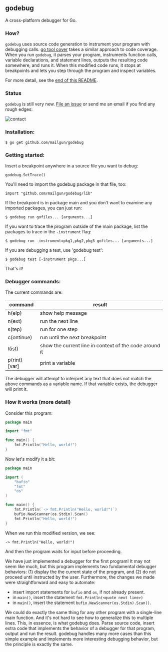 godebug
-------

A cross-platform debugger for Go.

### How?

`godebug` uses source code generation to instrument your program with debugging calls. [go tool cover](http://blog.golang.org/cover) takes a similar approach to code coverage. When you run `godebug`, it parses your program, instruments function calls, variable declarations, and statement lines, outputs the resulting code somewhere, and runs it. When this modified code runs, it stops at breakpoints and lets you step through the program and inspect variables.

For more detail, see the [end of this README](#how-it-works-more-detail).

### Status

`godebug` is still very new. [File an issue](https://github.com/mailgun/godebug/issues/new) or send me an email if you find any rough edges:

![contact](https://s3.amazonaws.com/f.cl.ly/items/1d0i0W2e3F1K0L3K0Y1N/contact.png)

### Installation:

    $ go get github.com/mailgun/godebug

### Getting started:

Insert a breakpoint anywhere in a source file you want to debug:

    godebug.SetTrace()

You'll need to import the godebug package in that file, too:

    import "github.com/mailgun/godebug/lib"

If the breakpoint is in package main and you don't want to examine any imported packages, you can just run:

    $ godebug run gofiles... [arguments...]

If you want to trace the program outside of the main package, list the packages to trace in the `-instrument` flag:

    $ godebug run -instrument=pkg1,pkg2,pkg3 gofiles... [arguments...]

If you are debugging a test, use 'godebug test':

    $ godebug test [-instrument pkgs...]

That's it!

### Debugger commands:

The current commands are:

command       | result
--------------|------------------------
h(elp)        | show help message
n(ext)        | run the next line
s(tep)        | run for one step
c(ontinue)    | run until the next breakpoint
l(ist)        | show the current line in context of the code around it
p(rint) [var] | print a variable

The debugger will attempt to interpret any text that does not match the above commands as a variable name. If that variable exists, the debugger will print it.

### How it works (more detail)

Consider this program:

```go
package main

import "fmt"

func main() {
    fmt.Println("Hello, world!")
}
```

Now let's modify it a bit:

```go
package main

import (
    "bufio"
    "fmt"
    "os"
)

func main() {
    fmt.Println(`-> fmt.Println("Hello, world!")`)
    bufio.NewScanner(os.Stdin).Scan()
    fmt.Println("Hello, world!")
}
```

When we run this modified version, we see:

    -> fmt.Println("Hello, world!")

And then the program waits for input before proceeding.

We have just implemented a debugger for the first program! It may not seem like much, but this program implements two fundamental debugger behaviors: (1) display the the current state of the program, and (2) do not proceed until instructed by the user. Furthermore, the changes we made were straightforward and easy to automate:

  * insert import statements for `bufio` and `os`, if not already present.
  * in `main()`, insert the statement `fmt.Println(<quote next line>)`
  * in `main()`, insert the statement `bufio.NewScanner(os.Stdin).Scan()`.

We could do exactly the same thing for any other program with a single-line main function. And it's not hard to see how to generalize this to multiple lines. This, in essence, is what godebug does. Parse source code, insert extra code that implements the behavior of a debugger for that program, output and run the result. godebug handles many more cases than this simple example and implements more interesting debugging behavior, but the principle is exactly the same.
